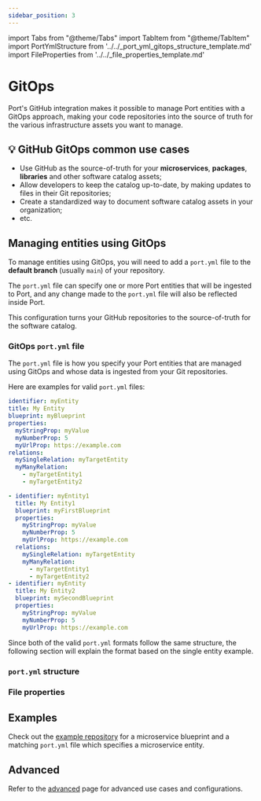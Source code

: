 ```yaml
---
sidebar_position: 3
---
```


import Tabs from "@theme/Tabs"
import TabItem from "@theme/TabItem"
import PortYmlStructure from '../../\_port_yml_gitops_structure_template.md'
import FileProperties from '../../\_file_properties_template.md'

# GitOps

Port's GitHub integration makes it possible to manage Port entities with a GitOps approach, making your code repositories into the source of truth for the various infrastructure assets you want to manage.

## 💡 GitHub GitOps common use cases

- Use GitHub as the source-of-truth for your **microservices**, **packages**, **libraries** and other software catalog assets;
- Allow developers to keep the catalog up-to-date, by making updates to files in their Git repositories;
- Create a standardized way to document software catalog assets in your organization;
- etc.

## Managing entities using GitOps

To manage entities using GitOps, you will need to add a `port.yml` file to the **default branch** (usually `main`) of your repository.

The `port.yml` file can specify one or more Port entities that will be ingested to Port, and any change made to the `port.yml` file will also be reflected inside Port.

This configuration turns your GitHub repositories to the source-of-truth for the software catalog.

### GitOps `port.yml` file

The `port.yml` file is how you specify your Port entities that are managed using GitOps and whose data is ingested from your Git repositories.

Here are examples for valid `port.yml` files:

<Tabs groupId="format">

<TabItem value="single" label="Single entity">

```yaml showLineNumbers
identifier: myEntity
title: My Entity
blueprint: myBlueprint
properties:
  myStringProp: myValue
  myNumberProp: 5
  myUrlProp: https://example.com
relations:
  mySingleRelation: myTargetEntity
  myManyRelation:
    - myTargetEntity1
    - myTargetEntity2
```

</TabItem>

<TabItem value="multiple" label="Multiple entities">

```yaml showLineNumbers
- identifier: myEntity1
  title: My Entity1
  blueprint: myFirstBlueprint
  properties:
    myStringProp: myValue
    myNumberProp: 5
    myUrlProp: https://example.com
  relations:
    mySingleRelation: myTargetEntity
    myManyRelation:
      - myTargetEntity1
      - myTargetEntity2
- identifier: myEntity
  title: My Entity2
  blueprint: mySecondBlueprint
  properties:
    myStringProp: myValue
    myNumberProp: 5
    myUrlProp: https://example.com
```

</TabItem>

</Tabs>

Since both of the valid `port.yml` formats follow the same structure, the following section will explain the format based on the single entity example.

### `port.yml` structure

<PortYmlStructure/>

### File properties

<FileProperties/>

## Examples

Check out the [example repository](https://github.com/port-labs/github-app-setup-example) for a microservice blueprint and a matching `port.yml` file which specifies a microservice entity.

## Advanced

Refer to the [advanced](../advanced.md) page for advanced use cases and configurations.
